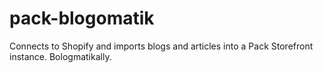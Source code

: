 # pack-blogomatik
Connects to Shopify and imports blogs and articles into a Pack Storefront instance. Bologmatikally.
